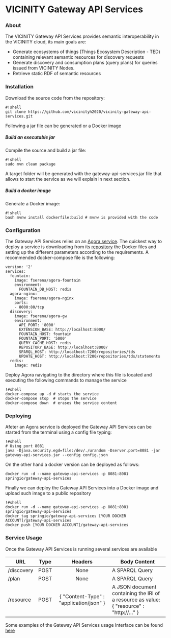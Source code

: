 # VICINITY Gateway API Services

### About

The VICINITY Gateway API Services provides semantic interoperability in the VICINITY cloud, its main goals are:
* Generate ecosystems of things (Things Ecosystem Description - TED) containing relevant semantic resources for discovery requests
* Generate discovery and consumption plans (query plans) for queries issued from VICINITY Nodes.
* Retrieve static RDF of semantic resources

### Installation 

Download the source code from the repository:
```
#!shell
git clone https://github.com/vicinityh2020/vicinity-gateway-api-services.git
```
Following a jar file can be generated or a Docker image
##### Build an executable jar
Compile the source and build a jar file:
```
#!shell
sudo mvn clean package
```
A target folder will be generated with the gateway-api-services.jar file that allows to start the service as we will explain in next section. 

##### Build a docker image
Generate a Docker image:
```
#!shell
bash mvnw install dockerfile:build # mvnw is provided with the code

```



### Configuration 

The Gateway API Services relies on an [Agora service](https://github.com/fserena/agora-py). The quickest way to deploy a service is downloading from its [repository](https://github.com/fserena/agora-docker) the Docker files and setting up the different parameters according to the requirements. A recommended docker-compose file is the following:
```
version: '2'
services:
  fountain:
    image: fserena/agora-fountain
    environment:
      FOUNTAIN_DB_HOST: redis
  agora-nginx:
    image: fserena/agora-nginx
    ports:
    - 8000:80/tcp
  discovery:
    image: fserena/agora-gw
    environment:
      API_PORT: '8000'
      EXTENSION_BASE: http://localhost:8000/
      FOUNTAIN_HOST: fountain
      FOUNTAIN_PORT: '5000'
      QUERY_CACHE_HOST: redis
      REPOSITORY_BASE: http://localhost:8000/
      SPARQL_HOST: http://localhost:7200/repositories/tds
      UPDATE_HOST: http://localhost:7200/repositories/tds/statements
  redis:
    image: redis
```
Deploy Agora navigating to the directory where this file is located and executing the following commands to manage the service
```
!#shell
docker-compose up -d # starts the service
docker-compose stop  # stops the service
docker-compose down  # erases the service content
```


### Deploying 

Afeter an Agora service is deployed the Gateway API Services can be started from the terminal using a config file typing:
```
!#shell
# Using port 8081
java -Djava.security.egd=file:/dev/./urandom -Dserver.port=8081 -jar gateway-api-services.jar --config config.json
```
On the other hand a docker version can be deployed as follows:
```
docker run -d --name gateway-api-services -p 8081:8081 springio/gateway-api-services
```

Finally we can deploy the Gateway API Services into a Docker image and upload such image to a public repository
```
!#shell
docker run -d --name gateway-api-services -p 8081:8081 springio/gateway-api-services
docker tag springio/gateway-api-services [YOUR DOCKER ACCOUNT]/gateway-api-services 
docker push [YOUR DOCKER ACCOUNT]/gateway-api-services
```

### Service Usage
Once the Gateway API Services is running several services are available

| URL        | Type |                  Headers                 | Body Content                                                                                   |
|------------|------|:----------------------------------------:|------------------------------------------------------------------------------------------------|
| /discovery | POST | None                                     | A SPARQL Query                                                                                 |
| /plan      | POST | None                                     | A SPARQL Query                                                                                 |
| /resource  | POST | {  "Content-Type" : "application/json" } | A JSON document containing the IRI of a resource as value:   {     "resource" : "http://..." } |

Some examples of the Gateway API Services usage Interface can be found [here](https://documenter.getpostman.com/view/3240053/vicinity-gateway-api-services/RVu1Hr6o)
